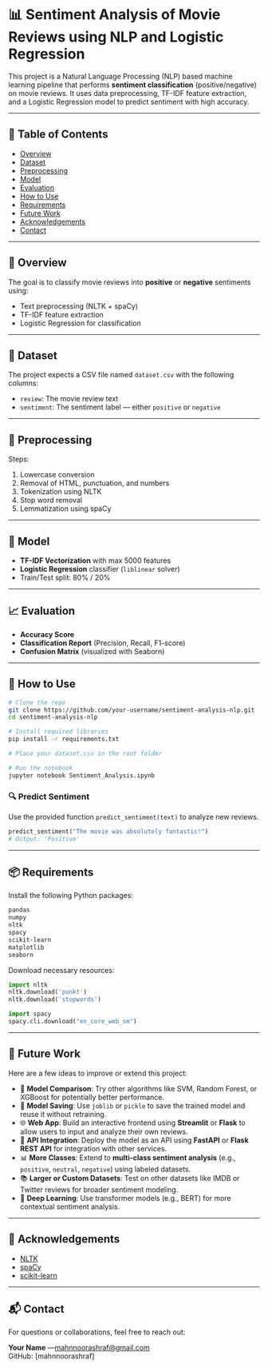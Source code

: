 # 📊 Sentiment Analysis of Movie Reviews using NLP and Logistic Regression

This project is a Natural Language Processing (NLP) based machine learning pipeline that performs **sentiment classification** (positive/negative) on movie reviews. It uses data preprocessing, TF-IDF feature extraction, and a Logistic Regression model to predict sentiment with high accuracy.

---

## 🧾 Table of Contents

- [Overview](#-overview)
- [Dataset](#-dataset)
- [Preprocessing](#-preprocessing)
- [Model](#-model)
- [Evaluation](#-evaluation)
- [How to Use](#-how-to-use)
- [Requirements](#-requirements)
- [Future Work](#-future-work)
- [Acknowledgements](#-acknowledgements)
- [Contact](#-contact)

---

## 📌 Overview

The goal is to classify movie reviews into **positive** or **negative** sentiments using:
- Text preprocessing (NLTK + spaCy)
- TF-IDF feature extraction
- Logistic Regression for classification

---

## 📁 Dataset

The project expects a CSV file named `dataset.csv` with the following columns:

- `review`: The movie review text
- `sentiment`: The sentiment label — either `positive` or `negative`

---

## 🔧 Preprocessing

Steps:
1. Lowercase conversion
2. Removal of HTML, punctuation, and numbers
3. Tokenization using NLTK
4. Stop word removal
5. Lemmatization using spaCy

---

## 🧠 Model

- **TF-IDF Vectorization** with max 5000 features
- **Logistic Regression** classifier (`liblinear` solver)
- Train/Test split: 80% / 20%

---

## 📈 Evaluation

- **Accuracy Score**
- **Classification Report** (Precision, Recall, F1-score)
- **Confusion Matrix** (visualized with Seaborn)

---

## 🧪 How to Use

```bash
# Clone the repo
git clone https://github.com/your-username/sentiment-analysis-nlp.git
cd sentiment-analysis-nlp

# Install required libraries
pip install -r requirements.txt

# Place your dataset.csv in the root folder

# Run the notebook
jupyter notebook Sentiment_Analysis.ipynb
```

### 🔍 Predict Sentiment
Use the provided function `predict_sentiment(text)` to analyze new reviews.

```python
predict_sentiment("The movie was absolutely fantastic!")
# Output: 'Positive'
```

---

## 📦 Requirements

Install the following Python packages:

```bash
pandas
numpy
nltk
spacy
scikit-learn
matplotlib
seaborn
```

Download necessary resources:

```python
import nltk
nltk.download('punkt')
nltk.download('stopwords')

import spacy
spacy.cli.download("en_core_web_sm")
```

---

## 🚀 Future Work

Here are a few ideas to improve or extend this project:

- 🔁 **Model Comparison**: Try other algorithms like SVM, Random Forest, or XGBoost for potentially better performance.
- 💾 **Model Saving**: Use `joblib` or `pickle` to save the trained model and reuse it without retraining.
- 🌐 **Web App**: Build an interactive frontend using **Streamlit** or **Flask** to allow users to input and analyze their own reviews.
- 📱 **API Integration**: Deploy the model as an API using **FastAPI** or **Flask REST API** for integration with other services.
- 📊 **More Classes**: Extend to **multi-class sentiment analysis** (e.g., `positive`, `neutral`, `negative`) using labeled datasets.
- 📚 **Larger or Custom Datasets**: Test on other datasets like IMDB or Twitter reviews for broader sentiment modeling.
- 🧠 **Deep Learning**: Use transformer models (e.g., BERT) for more contextual sentiment analysis.

---

## 🙌 Acknowledgements

- [NLTK](https://www.nltk.org/)
- [spaCy](https://spacy.io/)
- [scikit-learn](https://scikit-learn.org/)

---

## 📬 Contact

For questions or collaborations, feel free to reach out:

**Your Name** —mahnnoorashraf@gmail.com  
GitHub: [mahnnoorashraf]
